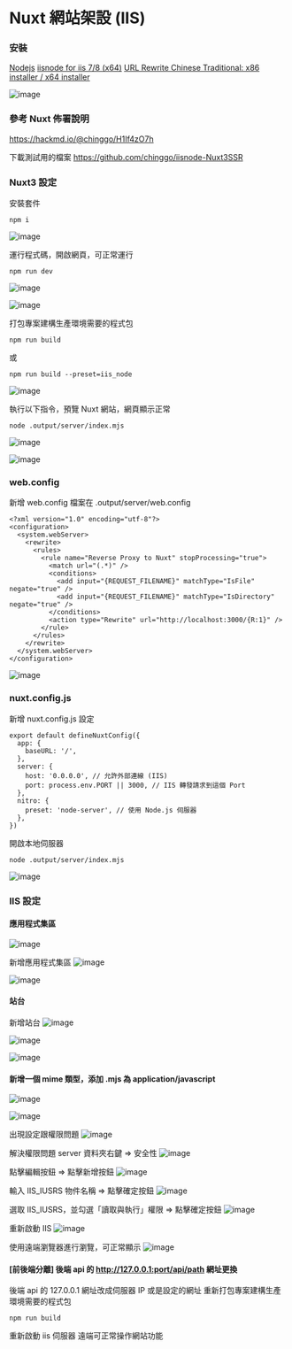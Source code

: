 # Nuxt 網站架設 (IIS)

### 安裝

[Nodejs](https://nodejs.org/en)
[iisnode for iis 7/8 (x64)](https://github.com/azure/iisnode/wiki/iisnode-releases)
[URL Rewrite Chinese Traditional: x86 installer / x64 installer](https://iis-umbraco.azurewebsites.net/downloads/microsoft/url-rewrite)

![image](https://hackmd.io/_uploads/BkUyaZNYkl.png)

### 參考 Nuxt 佈署說明

https://hackmd.io/@chinggo/H1If4zO7h

下載測試用的檔案
https://github.com/chinggo/iisnode-Nuxt3SSR

### Nuxt3 設定

安裝套件

```
npm i
```

![image](https://hackmd.io/_uploads/ryNgevmtyx.png)

運行程式碼，開啟網頁，可正常運行

```
npm run dev
```

![image](https://hackmd.io/_uploads/Sk9CewXF1x.png)

![image](https://hackmd.io/_uploads/HkDZ-PXFJg.png)

打包專案建構生產環境需要的程式包

```
npm run build
```

或

```
npm run build --preset=iis_node
```

![image](https://hackmd.io/_uploads/BJgkGewFyg.png)

執行以下指令，預覽 Nuxt 網站，網頁顯示正常

```
node .output/server/index.mjs
```

![image](https://hackmd.io/_uploads/B1TjWDmtJe.png)

![image](https://hackmd.io/_uploads/B1ApbDmKye.png)

### web.config

新增 web.config 檔案在 .output/server/web.config

```
<?xml version="1.0" encoding="utf-8"?>
<configuration>
  <system.webServer>
    <rewrite>
      <rules>
        <rule name="Reverse Proxy to Nuxt" stopProcessing="true">
          <match url="(.*)" />
          <conditions>
            <add input="{REQUEST_FILENAME}" matchType="IsFile" negate="true" />
            <add input="{REQUEST_FILENAME}" matchType="IsDirectory" negate="true" />
          </conditions>
          <action type="Rewrite" url="http://localhost:3000/{R:1}" />
        </rule>
      </rules>
    </rewrite>
  </system.webServer>
</configuration>

```

![image](https://hackmd.io/_uploads/rkTWGxDtJl.png)

### nuxt.config.js

新增 nuxt.config.js 設定

```
export default defineNuxtConfig({
  app: {
    baseURL: '/',
  },
  server: {
    host: '0.0.0.0', // 允許外部連線 (IIS)
    port: process.env.PORT || 3000, // IIS 轉發請求到這個 Port
  },
  nitro: {
    preset: 'node-server', // 使用 Node.js 伺服器
  },
})
```

開啟本地伺服器

```
node .output/server/index.mjs
```

![image](https://hackmd.io/_uploads/BymBGxDt1l.png)

### IIS 設定

#### 應用程式集區

![image](https://hackmd.io/_uploads/Sy2oMvmKkl.png)

新增應用程式集區
![image](https://hackmd.io/_uploads/H1_U7wQY1x.png)

![image](https://hackmd.io/_uploads/rkDO7PXYye.png)

#### 站台

新增站台
![image](https://hackmd.io/_uploads/rJFwVvmFJg.png)

![image](https://hackmd.io/_uploads/SJ19Evmt1e.png)

![image](https://hackmd.io/_uploads/ByuCzewtJe.png)

#### 新增一個 mime 類型，添加 .mjs 為 application/javascript

![image](https://hackmd.io/_uploads/HkGjQlwF1e.png)

![image](https://hackmd.io/_uploads/rJcwnbNFJl.png)

出現設定跟權限問題
![image](https://hackmd.io/_uploads/HJzfyM4YJg.png)

解決權限問題
server 資料夾右鍵 => 安全性
![image](https://hackmd.io/_uploads/SkVMUw7F1e.png)

點擊編輯按鈕 => 點擊新增按鈕
![image](https://hackmd.io/_uploads/BJUUUwQKyl.png)

輸入 IIS_IUSRS 物件名稱 => 點擊確定按鈕
![image](https://hackmd.io/_uploads/r1zyDvQKke.png)

選取 IIS_IUSRS，並勾選「讀取與執行」權限 => 點擊確定按鈕
![image](https://hackmd.io/_uploads/B1IHPw7tkx.png)

重新啟動 IIS
![image](https://hackmd.io/_uploads/SJieVxPKye.png)

使用遠端瀏覽器進行瀏覽，可正常顯示
![image](https://hackmd.io/_uploads/H18q4xvYJx.png)

#### [前後端分離] 後端 api 的 http://127.0.0.1:port/api/path 網址更換
後端 api 的 127.0.0.1 網址改成伺服器 IP 或是設定的網址
重新打包專案建構生產環境需要的程式包
```
npm run build
```
重新啟動 iis 伺服器
遠端可正常操作網站功能
